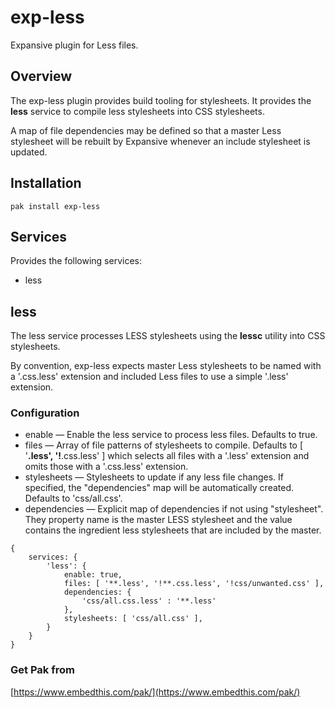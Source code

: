 # exp-less

Expansive plugin for Less files.

## Overview

The exp-less plugin provides build tooling for stylesheets. It provides the **less** service to compile less stylesheets into CSS stylesheets.

A map of file dependencies may be defined so that a master Less stylesheet will be rebuilt
by Expansive whenever an include stylesheet is updated.

## Installation

    pak install exp-less

## Services

Provides the following services:

- less

## less

The less service processes LESS stylesheets using the **lessc** utility into CSS stylesheets.

By convention, exp-less expects master Less stylesheets to be named with a '.css.less' extension and included Less
files to use a simple '.less' extension.

### Configuration

- enable &mdash; Enable the less service to process less files. Defaults to true.
- files &mdash; Array of file patterns of stylesheets to compile. Defaults to [ '**.less', '!**.css.less' ] which
  selects all files with a '.less' extension and omits those with a '.css.less' extension.
- stylesheets &mdash; Stylesheets to update if any less file changes.
  If specified, the "dependencies" map will be automatically created. Defaults to 'css/all.css'.
- dependencies &mdash; Explicit map of dependencies if not using "stylesheet". They property name is the master LESS
  stylesheet and the value contains the ingredient less stylesheets that are included by the master.

```
{
    services: {
        'less': {
            enable: true,
            files: [ '**.less', '!**.css.less', '!css/unwanted.css' ],
            dependencies: {
                'css/all.css.less' : '**.less'
            },
            stylesheets: [ 'css/all.css' ],
        }
    }
}
```

### Get Pak from

[https://www.embedthis.com/pak/](https://www.embedthis.com/pak/)
